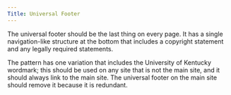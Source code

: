 ```yaml
---
Title: Universal Footer
---
```


The universal footer should be the last thing on every page. It has a single navigation-like structure at the bottom that includes a copyright statement and any legally required statements. 

The pattern has one variation that includes the University of Kentucky wordmark; this should be used on any site that is not the main site, and it should always link to the main site. The universal footer on the main site should remove it because it is redundant.